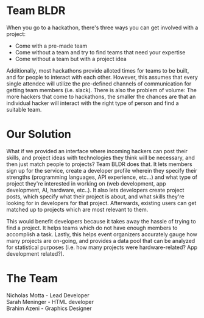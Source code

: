 

# Team BLDR

When you go to a hackathon, there's three ways you can get involved with a project:
  - Come with a pre-made team
  - Come without a team and try to find teams that need your expertise
  - Come without a team but with a project idea

Additionally, most hackathons provide alloted times for teams to be built, and for people to interact with each other. However, this assumes that every single attendee will utilize the pre-defined channels of communication for getting team members (i.e. slack). There is also the problem of volume: The more hackers that come to hackathons, the smaller the chances are that an individual hacker will interact with the right type of person and find a suitable team.

# Our Solution

What if we provided an interface where incoming hackers can post their skills, and project ideas with technologies they think will be necessary, and then just match people to projects? Team BLDR does that. It lets members sign up for the service, create a developer profile wherein they specify their strengths (programming languages, API experience, etc...) and what type of project they're interested in working on (web development, app development, AI, hardware, etc..). It also lets developers create project posts, which specify what their project is about, and what skills they're looking for in developers for that project. Afterwards, existing users can get matched up to projects which are most relevant to them.

This would benefit developers because it takes away the hassle of trying to find a project. It helps teams which do not have enough members to accomplish a task. Lastly, this helps event organizers accurately gauge how many projects are on-going, and provides a data pool that can be analyzed for statistical purposes (i.e. how many projects were hardware-related? App development related?).


# The Team
Nicholas Motta - Lead Developer<br>
Sarah Meninger - HTML developer<br>
Brahim Azeni - Graphics Designer<br>
